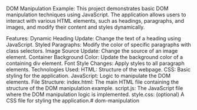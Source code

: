 DOM Manipulation Example:
This project demonstrates basic DOM manipulation techniques using JavaScript. The application allows users to interact with various HTML elements, such as headings, paragraphs, and images, and modify their content and styles dynamically.

Features:
Dynamic Heading Update: Change the text of a heading using JavaScript.
Styled Paragraphs: Modify the color of specific paragraphs with class selectors.
Image Source Update: Change the source of an image element.
Container Background Color: Update the background color of a containing div element.
Font Style Changes: Apply styles to all paragraph elements.
Technologies Used:
HTML: Structure of the webpage.
CSS: Basic styling for the application.
JavaScript: Logic to manipulate the DOM elements.
File Structure:
index.html: The main HTML file containing the structure of the DOM manipulation example.
script.js: The JavaScript file where the DOM manipulation logic is implemented.
style.css: (optional) A CSS file for styling the application.# dom-manipulation
